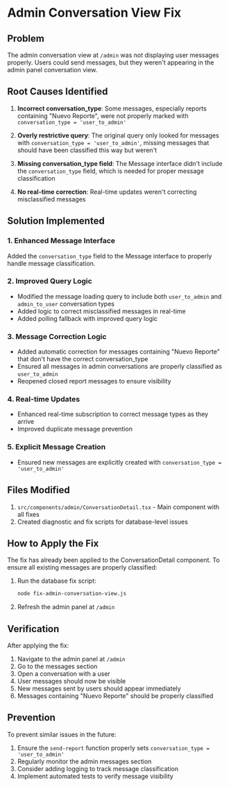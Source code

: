 # Admin Conversation View Fix

## Problem
The admin conversation view at `/admin` was not displaying user messages properly. Users could send messages, but they weren't appearing in the admin panel conversation view.

## Root Causes Identified

1. **Incorrect conversation_type**: Some messages, especially reports containing "Nuevo Reporte", were not properly marked with `conversation_type = 'user_to_admin'`

2. **Overly restrictive query**: The original query only looked for messages with `conversation_type = 'user_to_admin'`, missing messages that should have been classified this way but weren't

3. **Missing conversation_type field**: The Message interface didn't include the `conversation_type` field, which is needed for proper message classification

4. **No real-time correction**: Real-time updates weren't correcting misclassified messages

## Solution Implemented

### 1. Enhanced Message Interface
Added the `conversation_type` field to the Message interface to properly handle message classification.

### 2. Improved Query Logic
- Modified the message loading query to include both `user_to_admin` and `admin_to_user` conversation types
- Added logic to correct misclassified messages in real-time
- Added polling fallback with improved query logic

### 3. Message Correction Logic
- Added automatic correction for messages containing "Nuevo Reporte" that don't have the correct conversation_type
- Ensured all messages in admin conversations are properly classified as `user_to_admin`
- Reopened closed report messages to ensure visibility

### 4. Real-time Updates
- Enhanced real-time subscription to correct message types as they arrive
- Improved duplicate message prevention

### 5. Explicit Message Creation
- Ensured new messages are explicitly created with `conversation_type = 'user_to_admin'`

## Files Modified

1. `src/components/admin/ConversationDetail.tsx` - Main component with all fixes
2. Created diagnostic and fix scripts for database-level issues

## How to Apply the Fix

The fix has already been applied to the ConversationDetail component. To ensure all existing messages are properly classified:

1. Run the database fix script:
   ```bash
   node fix-admin-conversation-view.js
   ```

2. Refresh the admin panel at `/admin`

## Verification

After applying the fix:

1. Navigate to the admin panel at `/admin`
2. Go to the messages section
3. Open a conversation with a user
4. User messages should now be visible
5. New messages sent by users should appear immediately
6. Messages containing "Nuevo Reporte" should be properly classified

## Prevention

To prevent similar issues in the future:

1. Ensure the `send-report` function properly sets `conversation_type = 'user_to_admin'`
2. Regularly monitor the admin messages section
3. Consider adding logging to track message classification
4. Implement automated tests to verify message visibility
